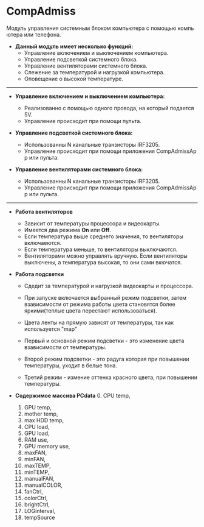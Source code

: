 # CompAdmiss
Модуль управления системным блоком компьютера с помощью компьютера или телефона.

- **Данный модуль имеет несколько функций:**
    - Управление включением и выключением компьютера.
    - Управление подcветкой системного блока.
    - Управление вентиляторами системного блока.
    - Слежение за температурой и нагрузкой компьютера.
    - Оповещение о высокой температуре.
***


- **Управление включением и выключением компьютера:**
    - Реализованно с помощью одного провода, на который подается 5V.
    - Управление происходит при помощи пульта.

- **Управление подcветкой системного блока:**
    - Использованны N канальные транзисторы IRF3205.
    - Управление происходит при помощи приложения CompAdmissApp или пульта.

- **Управление вентиляторами системного блока:**
    - Использованны N канальные транзисторы IRF3205.
    - Управление происходит при помощи приложения CompAdmissApp или пульта.
***


- **Работа вентиляторов**
    - Зависит от температуры процессора и видеокарты.
    - Имеется два режима **On** или **Off**. 
    - Если температура выше среднего значения, то вентиляторы включаеются.
    - Если температура меньше, то вентиляторы выключаются.
    - Вентиляторами можно управлять вручную. Если вентиляторы выключены,
        а температура высокая, то они сами вкючатся.

- **Работа подсветки**
    - Сдедит за температурой и нагрузкой видеокарты и процессора.
    - При запуске включается выбранный режим подсветки, затем взависимости от режима работы
        цвета становятся более яркими(теплые цвета перестают использоваться).
    - Цвета ленты на прямую зависят от температуры, так как используется "map"

    - Первый и основной режим подсветки - это изменение цвета взависимости от температуры.
    - Второй режим подсветки - это радуга которая при повышении температуры,
        уходит в белые тона.
    - Третий режим - измение оттенка красного цвета, при повышении температуры.
    

- **Содержимое массива PCdata**
    0. CPU temp,
    1. GPU temp,
    2. mother temp,
    3. max HDD temp,
    4. CPU load,
    5. GPU load,
    6. RAM use,
    7. GPU memory use,
    8. maxFAN,
    9. minFAN,
    10. maxTEMP,
    11. minTEMP,
    12. manualFAN,
    13. manualCOLOR,
    14. fanCtrl,
    15. colorCtrl,
    16. brightCtrl,
    17. LOGinterval,
    18. tempSource
    


